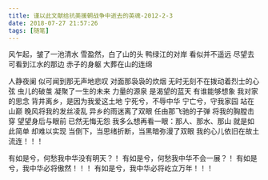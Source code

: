 ```yaml
---
title: 谨以此文献给抗美援朝战争中逝去的英魂-2012-2-3
date: 2018-07-27 21:57:26
tags: [随笔]
---
```


风乍起，皱了一池清水
雪盈然，白了山的头
鸭绿江的对岸
看似并不遥远
尽望去
可看到江水的那边
赤子的身躯
大葬在山的连绵

<!--more-->

人静夜阑
似可闻到那无声地悲叹
对面那袅袅的炊烟
无时无刻不在拨动着烈士的心弦
虫儿的破茧
凝聚了一生的未来
力量的源泉
是渴望的蓝天
有谁能够想象
我对家的思念
背井离乡，是因为我爱这土地
宁死兮，不辱中华
宁亡兮，守我家园
站在山巅
晚风将我的发丝凌乱
异乡的雨迷离了双眼
任由那飞驰的子弹
将我的胸膛击穿
望望身后与眼前
已然无悔无怨
我多么想再看一眼：那人、那水、那山
就是如此简单
却难以实现
当倒下，当思绪折断，当黑暗弥漫了双眼
我的心儿依旧在故土流连！！！

有如是兮，何愁我中华没有明天？！
有如是兮，何愁我中华不会一展？！
有如是兮，我中华必将傲然！！！
有如是兮，我中华必将屹立万年！！！
